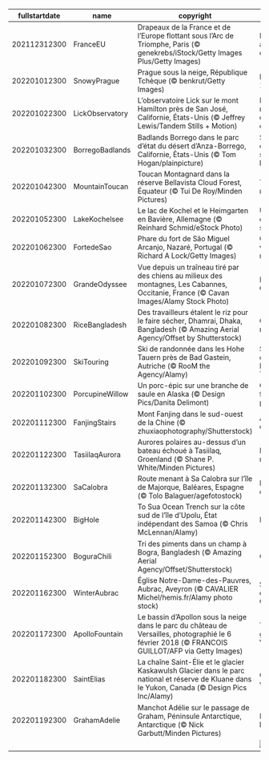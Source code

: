 |fullstartdate|name|copyright|title|image|
|--|--|--|--|--|
202112312300|FranceEU|Drapeaux de la France et de l’Europe flottant sous l’Arc de Triomphe, Paris (© genekrebs/iStock/Getty Images Plus/Getty Images)|La France au sommet de l’Europe|![](/fr-FR/2022/01/202112312300FranceEU.jpg)|
202201012300|SnowyPrague|Prague sous la neige, République Tchèque (© benkrut/Getty Images)|La ville aux 100 flèches|![](/fr-FR/2022/01/202201012300SnowyPrague.jpg)|
202201022300|LickObservatory|L’observatoire Lick sur le mont Hamilton près de San José, Californie, États-Unis (© Jeffrey Lewis/Tandem Stills + Motion)|Dans la neige et dans les étoiles|![](/fr-FR/2022/01/202201022300LickObservatory.jpg)|
202201032300|BorregoBadlands|Badlands Borrego dans le parc d’état du désert d’Anza-Borrego, Californie, États-Unis (© Tom Hogan/plainpicture)|Soleil couchant sur les badlands|![](/fr-FR/2022/01/202201032300BorregoBadlands.jpg)|
202201042300|MountainToucan|Toucan Montagnard dans la réserve Bellavista Cloud Forest, Équateur (© Tui De Roy/Minden Pictures)|Toucan des montagnes|![](/fr-FR/2022/01/202201042300MountainToucan.jpg)|
202201052300|LakeKochelsee|Le lac de Kochel et le Heimgarten en Bavière, Allemagne (© Reinhard Schmid/eStock Photo)|Un hiver digne de son nom|![](/fr-FR/2022/01/202201052300LakeKochelsee.jpg)|
202201062300|FortedeSao|Phare du fort de São Miguel Arcanjo, Nazaré, Portugal (© Richard A Lock/Getty Images)|Contre vents et marées|![](/fr-FR/2022/01/202201062300FortedeSao.jpg)|
202201072300|GrandeOdyssee|Vue depuis un traîneau tiré par des chiens au milieux des montagnes, Les Cabannes, Occitanie, France (© Cavan Images/Alamy Stock Photo)|La Grande Odyssée|![](/fr-FR/2022/01/202201072300GrandeOdyssee.jpg)|
202201082300|RiceBangladesh|Des travailleurs étalent le riz pour le faire sécher, Dhamrai, Dhaka, Bangladesh (© Amazing Aerial Agency/Offset by Shutterstock)|Culture du riz|![](/fr-FR/2022/01/202201082300RiceBangladesh.jpg)|
202201092300|SkiTouring|Ski de randonnée dans les Hohe Tauern près de Bad Gastein, Autriche (© RooM the Agency/Alamy)|Ski de rando dans les Hohe Tauern|![](/fr-FR/2022/01/202201092300SkiTouring.jpg)|
202201102300|PorcupineWillow|Un porc-épic sur une branche de saule en Alaska (© Design Pics/Danita Delimont)|Qui s’y frotte s’y pique !|![](/fr-FR/2022/01/202201102300PorcupineWillow.jpg)|
202201112300|FanjingStairs|Mont Fanjing dans le sud-ouest de la Chine (© zhuxiaophotography/Shutterstock)|Au-dessus des nuages|![](/fr-FR/2022/01/202201112300FanjingStairs.jpg)|
202201122300|TasiilaqAurora|Aurores polaires au-dessus d’un bateau échoué à Tasiilaq, Groenland (© Shane P. White/Minden Pictures)|Lumières du nord|![](/fr-FR/2022/01/202201122300TasiilaqAurora.jpg)|
202201132300|SaCalobra|Route menant à Sa Calobra sur l’île de Majorque, Baléares, Espagne (© Tolo Balaguer/agefotostock)|Rien ne sert de courir|![](/fr-FR/2022/01/202201132300SaCalobra.jpg)|
202201142300|BigHole|To Sua Ocean Trench sur la côte sud de l’île d’Upolu, État indépendant des Samoa (© Chris McLennan/Alamy)|Plouf !|![](/fr-FR/2022/01/202201142300BigHole.jpg)|
202201152300|BoguraChili|Tri des piments dans un champ à Bogra, Bangladesh (© Amazing Aerial Agency/Offset/Shutterstock)|Ça pique !|![](/fr-FR/2022/01/202201152300BoguraChili.jpg)|
202201162300|WinterAubrac|Église Notre-Dame-des-Pauvres, Aubrac, Aveyron (© CAVALIER Michel/hemis.fr/Alamy photo stock)|Sur la route de Compostelle|![](/fr-FR/2022/01/202201162300WinterAubrac.jpg)|
202201172300|ApolloFountain|Le bassin d’Apollon sous la neige dans le parc du château de Versailles, photographié le 6 février 2018 (© FRANCOIS GUILLOT/AFP via Getty Images)|Toute la grandeur de Versailles|![](/fr-FR/2022/01/202201172300ApolloFountain.jpg)|
202201182300|SaintElias|La chaîne Saint-Élie et le glacier Kaskawulsh Glacier dans le parc national et réserve de Kluane dans le Yukon, Canada (© Design Pics Inc/Alamy)|Chaussez vos patins !|![](/fr-FR/2022/01/202201182300SaintElias.jpg)|
202201192300|GrahamAdelie|Manchot Adélie sur le passage de Graham, Péninsule Antarctique, Antarctique (© Nick Garbutt/Minden Pictures)|Don’t worry, be happy|![](/fr-FR/2022/01/202201192300GrahamAdelie.jpg)|
||||![](/fr-FR/2022/01/.jpg)|
